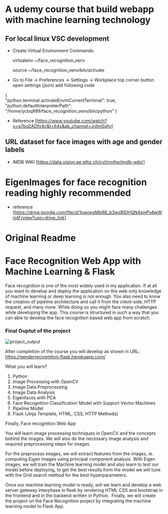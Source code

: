 # A udemy course that build webapp with machine learning technology


## For local linux VSC development 

- Create Virtual Environment Commands: 

    virtualenv ~/face_recognition_venv

    source ~/face_recognition_venv/bin/activate

- Go to File -> Preferences -> Settings -> Workplace  top corner button open settings (json) add following code 

{        
    "python.terminal.activateEnvInCurrentTerminal": true,
    "python.defaultInterpreterPath": "/home/ycbq999/face_recognition_venv/bin/python"
}

- Reference [https://www.youtube.com/watch?v=g7bg2ADfx4c&t=64s&ab_channel=JohnSolly]


## URL dataset for face images with age and gender labels

- IMDB WIKI [https://data.vision.ee.ethz.ch/cvl/rrothe/imdb-wiki/]


# EigenImages for face recognition reading highly recommended

- reference [https://drive.google.com/file/d/1pwoegMb98_b3wsRiDHQN4smPyAwWrotF/view?usp=drive_link]



















# Original Readme

# Face Recognition Web App with Machine Learning & Flask
Face recognition is one of the most widely used in my application. If at all you want to develop and deploy the application on the web only knowledge of machine learning or deep learning is not enough. You also need to know the creation of pipeline architecture and call it from the client-side, HTTP request, and many more. While doing so you might face many challenges while developing the app. This course is structured in such a way that you can able to develop the face recognition based web app from scratch.
### Final Ouptut of the project

![project_output](https://user-images.githubusercontent.com/75901421/184621727-ba0858f1-2151-43af-bc48-3be30dd45f60.gif)

After completion of the course you will develop as shown in URL: <https://genderrecognition-flask.herokuapp.com/>

What you will learn?

1. Python
2. Image Processing with OpenCV
3. Image Data Preprocessing
4. Image Data Analysis
5. Eigenfaces with PCA
6. Face Recognition Classification Model with Support Vector Machines
7. Pipeline Model
8. Flask (Jinja Template, HTML, CSS, HTTP Methods)

Finally, Face recognition Web App

You will learn image processing techniques in OpenCV and the concepts behind the images. We will also do the necessary image analysis and required preprocessing steps for images. 

For the preprocess images, we will extract features from the images, ie. computing Eigen images using principal component analysis. With Eigen images, we will train the Machine learning model and also learn to test our model before deploying, to get the best results from the model we will tune with the Grid search method for the best hyperparameters.

Once our machine learning model is ready, will we learn and develop a web server gateway interphase in flask by rendering HTML CSS and bootstrap in the frontend and in the backend written in Python.  Finally, we will create the project on the Face Recognition project by integrating the machine learning model to Flask App.

